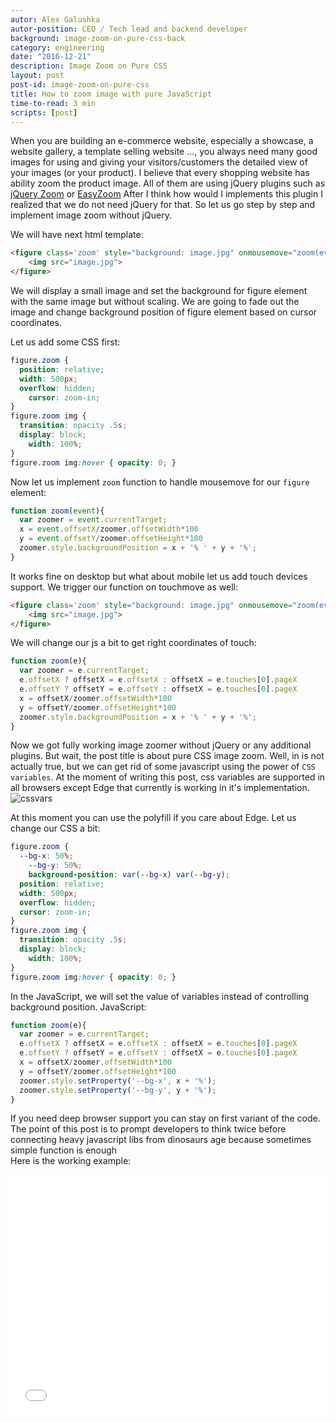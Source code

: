 ```yaml
---
autor: Alex Galushka
autor-position: CEO / Tech lead and backend developer
background: image-zoom-on-pure-css-back
category: engineering
date: "2016-12-21"
description: Image Zoom on Pure CSS
layout: post
post-id: image-zoom-on-pure-css
title: How to zoom image with pure JavaScript
time-to-read: 3 min
scripts: [post]
---
```


When you are building an e-commerce website, especially a showcase, a website gallery, a template selling website ..., you always need many good images for using and giving your visitors/customers the detailed view of your images (or your product).
I believe that every shopping website has ability zoom the product image. All of them are using jQuery plugins  such as [jQuery Zoom](http://www.jacklmoore.com/zoom/) or [EasyZoom](https://i-like-robots.github.io/EasyZoom/)
After I think how would I implements this plugin I realized that we do not need jQuery for that. So let us go step by step and implement image zoom without jQuery.

We will have next html template:

```html
<figure class='zoom' style="background: image.jpg" onmousemove="zoom(event)">
    <img src="image.jpg">
</figure>
```

We will display a small image and set the background for figure element with the same image but without scaling. We are going to fade out the image and change background position of figure element based on cursor coordinates. 

Let us add some CSS first:

```css
figure.zoom {
  position: relative;
  width: 500px;
  overflow: hidden;
	cursor: zoom-in;
}
figure.zoom img {
  transition: opacity .5s;
  display: block;
	width: 100%;
}
figure.zoom img:hover { opacity: 0; }
```

Now let us implement `zoom` function to handle mousemove for our `figure` element:

```javascript
function zoom(event){
  var zoomer = event.currentTarget;
  x = event.offsetX/zoomer.offsetWidth*100
  y = event.offsetY/zoomer.offsetHeight*100
  zoomer.style.backgroundPosition = x + '% ' + y + '%';
}
```

It works fine on desktop but what about mobile let us add touch devices support.
We trigger our function on touchmove as well:

```html
<figure class='zoom' style="background: image.jpg" onmousemove="zoom(event)" ontouchmove="zoom(event)">
	<img src="image.jpg">
</figure>
```

We will change our js a bit to get right coordinates of touch:

```javascript
function zoom(e){
  var zoomer = e.currentTarget;
  e.offsetX ? offsetX = e.offsetX : offsetX = e.touches[0].pageX
  e.offsetY ? offsetY = e.offsetY : offsetX = e.touches[0].pageX
  x = offsetX/zoomer.offsetWidth*100
  y = offsetY/zoomer.offsetHeight*100
  zoomer.style.backgroundPosition = x + '% ' + y + '%';
}
```

Now we got fully working image zoomer without jQuery or any additional plugins.
But wait, the post title is about pure CSS image zoom. Well, in is not actually true, but we can get rid of some javascript using the power of `CSS variables`.
At the moment of writing this post, css variables are supported in all browsers except Edge that currently is working in it's implementation.
![cssvars](https://s3.amazonaws.com/upload.screenshot.co/e46efc1725)

At this moment you can use the polyfill if you care about Edge.
Let us change our CSS a bit:

```css
figure.zoom {
  --bg-x: 50%;
	--bg-y: 50%;
	background-position: var(--bg-x) var(--bg-y);
  position: relative;
  width: 500px;
  overflow: hidden;
  cursor: zoom-in;
}
figure.zoom img {
  transition: opacity .5s;
  display: block;
	width: 100%;
}
figure.zoom img:hover { opacity: 0; }
```

In the JavaScript, we will set the value of variables instead of controlling background position.
JavaScript:

```javascript
function zoom(e){
  var zoomer = e.currentTarget;
  e.offsetX ? offsetX = e.offsetX : offsetX = e.touches[0].pageX
  e.offsetY ? offsetY = e.offsetY : offsetX = e.touches[0].pageX
  x = offsetX/zoomer.offsetWidth*100
  y = offsetY/zoomer.offsetHeight*100
  zoomer.style.setProperty('--bg-x', x + '%');
  zoomer.style.setProperty('--bg-y', y + '%');
}
```

If you need deep browser support you can stay on first variant of the code. The point of this post is to prompt developers to think twice before connecting heavy javascript libs from dinosaurs age because sometimes simple function is enough  
Here is the working example:

<iframe height='384' scrolling='no' title='Pure CSS image zoom' src='//codepen.io/galulex/embed/eNZRVq/?height=384&theme-id=0&default-tab=result&embed-version=2' frameborder='no' allowtransparency='true' allowfullscreen='true' style='width: 100%;'>
</iframe>
